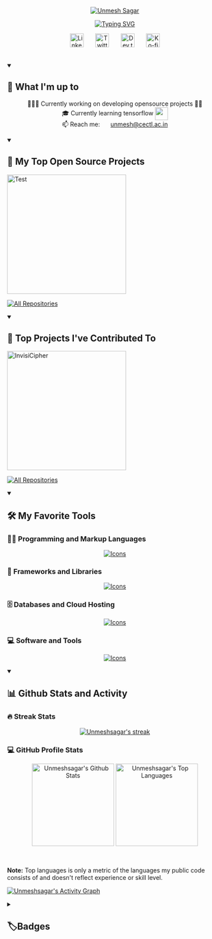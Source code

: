 <p align="center">
  <a href="https://github.com/unmeshsagar">
    <img src="https://readme-typing-svg.demolab.com?font=Fira+Code&pause=1000&color=F75C7E&center=true&vCenter=true&width=435&lines=Unmesh+Sagar"  alt="Unmesh Sagar" /></a>
</p>

<p align="center">
  <!-- Typing SVG -->
  <a href="https://github.com/unmeshsagar"><img src="https://readme-typing-svg.demolab.com?font=Fira+Code&pause=1000&color=F75C7E&center=true&vCenter=true&width=435&lines=Software+Developer;Currently+Working+on+Something+Cool;Learning+New+Things" alt="Typing SVG" /></a>
</p>

<!-- Social icons section -->
<p align="center">
  <a href="https://www.linkedin.com/unmeshsagar"><img width="32px" alt="Linkedin" title="Linkedin" src="https://i.imgur.com/RhoQC0m.png"/></a>
  &#8287;&#8287;&#8287;&#8287;&#8287;
  <a href="https://twitter.com/unmeshsagar"><img width="32px" alt="Twitter" title="Twitter" src="https://i.imgur.com/OXZM1L6.png"/></a>
  &#8287;&#8287;&#8287;&#8287;&#8287;
  <a href="https://dev.to/unmesh"><img width="32px" alt="Dev.to" title="UnmeshSagar Dev.to" src="https://i.imgur.com/mVm29vK.png"></a>
  &#8287;&#8287;&#8287;&#8287;&#8287;
  <a href="https://ko-fi.com/unmesh"><img width="32px" alt="Ko-fi" title="Buy me a coffee" src="https://i.imgur.com/PpLeD3K.png"/></a>
</p>

<br/>



<details open> 
  <summary><h2>🌠 What I'm up to</h2></summary>
  <p align="center">
             👨🏻‍💻 Currently working on developing opensource projects ✍🏻
             <br/>
             🎓 Currently learning tensorflow <img align="center"
                    src="https://upload.wikimedia.org/wikipedia/commons/thumb/2/2d/Tensorflow_logo.svg/1915px-Tensorflow_logo.svg.png"
                    width="30" />
              <br/>
            📫 Reach me: <img align="center"
                    src="https://emojis.slackmojis.com/emojis/images/1450319444/38/gmail.png?1450319444" width="17" />
                <a href="mailto:unmesh@cectl.ac.in" target="_blank">unmesh@cectl.ac.in</a></li>
  </p>
</details>

<details open> 
  <summary><h2>📘 My Top Open Source Projects</h2></summary>

  <p align="left">
    <a href="https://https://github.com/UnmeshSagar/unmesh"><img width="278" src="https://denvercoder1-github-readme-stats.vercel.app/api/pin/?username=unmeshsagar&repo=unmesh&theme=react&bg_color=1F222E&title_color=F85D7F&hide_border=true&icon_color=F8D866&show_icons=false" alt="Test"></a>
  </p>

  <a href="https://github.com/unmeshsagar?tab=repositories&sort=stargazers"><img alt="All Repositories" title="All Repositories" src="https://custom-icon-badges.demolab.com/badge/-Click%20Here%20For%20All%20My%20Repos-1F222E?style=for-the-badge&logoColor=white&logo=repo"/></a>
</details>

<details open> 
  <summary><h2>📕 Top Projects I've Contributed To</h2></summary>

  <p align="left">
    <a href="https://github.com/Asirwad/InvisiCipher"><img width="278" src="https://denvercoder1-github-readme-stats.vercel.app/api/pin/?username=Asirwad&repo=InvisiCipher&theme=react&bg_color=1F222E&title_color=F85D7F&hide_border=true&icon_color=F8D866&show_icons=false&show_description=false" alt="InvisiCipher"></a>
  </p>

  <p align="left">
    <a href="https://github.com/unmeshsagar/README.md"><img alt="All Repositories" title="All Repositories" src="https://custom-icon-badges.demolab.com/badge/-Click%20Here%20For%20All%20My%20Forks-1F222E?style=for-the-badge&logoColor=white&logo=fork"/></a>
  </p>
</details>


<details open> 
  <summary><h2>🛠️ My Favorite Tools</h2></summary>


  <h3>👨‍💻 Programming and Markup Languages</h3>

  <p align="center">
      <a href="https://github.com/unmeshsagar"><img alt="Icons" src="https://skillicons.dev/icons?i=py,c,cpp,java,html,css,js,php,mysql&perline=8"></a>
      
  </p>

  <h3>🧰 Frameworks and Libraries</h3>

  <p align="center">
      <a href="https://github.com/unmeshsagar"><img alt="Icons" src="https://skillicons.dev/icons?i=react,tensorflow,django,pytorch,dart,raspberrypi,express,nodejs&perline=8"></a>
      
  </p>

  <h3>🗄️ Databases and Cloud Hosting</h3>

  <p align="center">
       <a href="https://github.com/unmeshsagar"><img alt="Icons" src="https://skillicons.dev/icons?i=mongodb,github,heroku,gcp,netlify&perline=8"></a>
      
  </p>

  <h3>💻 Software and Tools</h3>

  <p align="center">
     <a href="https://github.com/unmeshsagar"><img alt="Icons" src="https://skillicons.dev/icons?i=linux,vscode,figma,git,qt,idea,latex,wordpress,powershell,atom,pr,discord,stackoverflow&perline=8"></a>
      
  </p>
</details>

<details open> 
  <summary><h2>📊 Github Stats and Activity</h2></summary>

  <h3>🔥 Streak Stats</h3>

  <p align="center">
    <a href="https://github.com/unmeshsagar">
      <img title="🔥streak stats of Unmesh Sagar's profile" alt="Unmeshsagar's streak" src="https://streak-stats.demolab.com?user=unmeshsagar&theme=monokai-metallian&hide_border=true"/>
    </a>
  </p>

  <h3>💻 GitHub Profile Stats</h3>
  <p align="center">
  <a href="https://github.com/unmeshsagar" ><img alt="Unmeshsagar's Github Stats" src="https://denvercoder1-github-readme-stats.vercel.app/api/?username=unmeshsagar&show_icons=true&include_all_commits=true&count_private=true&theme=react&hide_border=true&bg_color=1F222E&title_color=F85D7F&icon_color=F8D866" height="192px"/></a>
  <a href="https://github.com/Unmeshsagar" ><img alt="Unmeshsagar's Top Languages" src="https://denvercoder1-github-readme-stats.vercel.app/api/top-langs/?username=unmeshsagar&langs_count=8&layout=compact&theme=react&hide_border=true&bg_color=1F222E&title_color=F85D7F&icon_color=F8D866&hide=Jupyter%20Notebook,Roff" height="192px"/></a>
  </p>
  <br/>

  <b>Note:</b> Top languages is only a metric of the languages my public code consists of and doesn't reflect experience or skill level.


  <a href="https://github.com/unmeshsagar" align="center"><img alt="Unmeshsagar's Activity Graph" src="https://github-readme-activity-graph.vercel.app/graph/?username=unmeshsagar&bg_color=1F222E&color=F8D866&line=F85D7F&point=FFFFFF&hide_border=true" /></a>

  
</details>

<details> 
  <summary><h2>🏷️Badges</h2></summary>

  <p><a href="#"><img src="#" alt="No Badges to Show"></a></p>
</details>